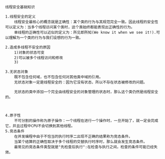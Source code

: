 	线程安全基础知识
  
	1.线程安全的定义
		线程安全最核心的概念就是正确性：某个类的行为与其规范完全一致。因此线程的安全性可以定义为：当多个线程访问某个类时，这个类始终都能表现出正确性的行为。
		单线程的正确性可以近似的定义为：所见即所知(We know it when we see it!).可以理解为一个类的行为与我们设想的行为一致。
      
	2.造成多线程不安全的原因
		1)对象的状态可变
    	2)可以被多个线程访问和修改
    	3)
  
	3.无状态对象
    	既不包含任何域，也不包含任何对其他类中域的引用。
    	无状态对象一定是线程安全的：因为它没有状态，所以不存在状态被修改的问题。
    	
    	无状态的类中添加一个完全由线程安全的对象管理的状态时，那么这个类仍然是线程安全的。
    	
    	
    
	4.原子性
    	不可分割的操作称为原子操作：一个线程在进行一个操作时，一旦开始了，就一定会完成它，并且过程中CPU不会切换到其他线程。
	5.竞态条件
    	在并发编程中由于不恰当的执行时序二出现不正确的结果称为竞态条件。
    	当某个结算的正确性取决于多个线程的交替执行时序时，那么就会发生竞态条件。
    	最常见的竞态条件类型就是"先检查后执行":在检查与执行之间，检查的条件可能已经失效。

